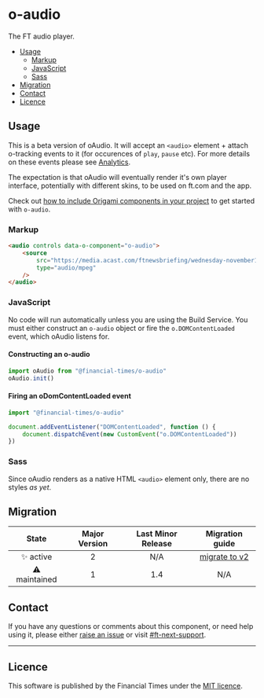 # o-audio

The FT audio player.

- [Usage](#usage)
	- [Markup](#markup)
	- [JavaScript](#javascript)
	- [Sass](#sass)
- [Migration](#migration)
- [Contact](#contact)
- [Licence](#licence)

## Usage

This is a beta version of oAudio. It will accept an `<audio>` element + attach o-tracking events to it (for occurences of `play`, `pause` etc). For more details on these events please see [Analytics](analytics.md).

The expectation is that oAudio will eventually render it's own player interface, potentially with different skins, to be used on ft.com and the app.

Check out [how to include Origami components in your project](https://origami.ft.com/documentation/components/#including-origami-components-in-your-project) to get started with `o-audio`.

### Markup

```html
<audio controls data-o-component="o-audio">
	<source
		src="https://media.acast.com/ftnewsbriefing/wednesday-november14/media.mp3"
		type="audio/mpeg"
	/>
</audio>
```

### JavaScript

No code will run automatically unless you are using the Build Service.
You must either construct an `o-audio` object or fire the `o.DOMContentLoaded` event, which oAudio listens for.

#### Constructing an o-audio

```js
import oAudio from "@financial-times/o-audio"
oAudio.init()
```

#### Firing an oDomContentLoaded event

```js
import "@financial-times/o-audio"

document.addEventListener("DOMContentLoaded", function () {
	document.dispatchEvent(new CustomEvent("o.DOMContentLoaded"))
})
```

### Sass

Since oAudio renders as a native HTML `<audio>` element only, there are no styles _as yet_.

## Migration

State | Major Version | Last Minor Release | Migration guide |
:---: | :---: | :---: | :---:
✨ active | 2 | N/A | [migrate to v2](MIGRATION.md#migrating-from-v1-to-v2) |
⚠ maintained | 1 | 1.4 | N/A |


## Contact

If you have any questions or comments about this component, or need help using it, please either [raise an issue](https://github.com/Financial-Times/o-audio/issues) or visit [#ft-next-support](https://financialtimes.slack.com/messages/ft-next-support).

***

## Licence

This software is published by the Financial Times under the [MIT licence](http://opensource.org/licenses/MIT).
